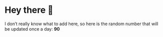 # Hey there 👋

I don’t really know what to add here, so here is the random number that will be updated once a day: **90**
